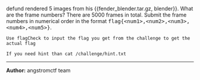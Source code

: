 defund rendered 5 images from his {{fender_blender.tar.gz, blender}}. What are the frame numbers? There are 5000 frames in total. Submit the frame numbers in numerical order in the format <tt>flag{&lt;num1&gt;,&lt;num2&gt;,&lt;num3&gt;,&lt;num4&gt;,&lt;num5&gt;}</tt>.

`Use flagCheck to input the flag you get from the challenge to get the actual flag`

`If you need hint than cat /challenge/hint.txt`

---
**Author:** angstromctf team